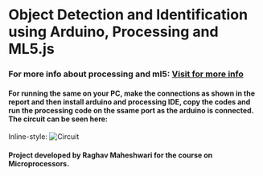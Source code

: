 # Object Detection and Identification using Arduino, Processing and ML5.js
### For more info about processing and ml5: [Visit for more info](https://ml5js.org/docs/training-lstm)

#### For running the same on your PC, make the connections as shown in the report and then install arduino and processing IDE, copy the codes and run the processing code on the ssame port as the arduino is connected. The circuit can be seen here:
Inline-style: 
![Circuit](https://www.google.com/search?q=arduino+radar+system+project+processing&client=ubuntu&hs=Qg&channel=fs&source=lnms&tbm=isch&sa=X&ved=0ahUKEwikgrWMlZ_iAhUI4HMBHRV3AYsQ_AUIDygC&biw=1299&bih=639#imgrc=cHHvKctd5JCxlM:)

#### Project developed by Raghav Maheshwari for the course on Microprocessors.

